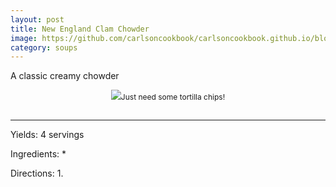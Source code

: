 ```yaml
---
layout: post
title: New England Clam Chowder
image: https://github.com/carlsoncookbook/carlsoncookbook.github.io/blob/master/images/new-england-clam-chowder.jpg?raw=true
category: soups
---
```


A classic creamy chowder

<p style="float:center; font-size: 9pt; text-align: center; width: 50%; margin-left: 25%; margin-bottom: 0.5em;"><img src="https://github.com/carlsonkellie/College-Cravings/blob/master/images/guacamole.jpg?raw=true">Just need some tortilla chips!<br><br></p>

<hr>


Yields: 4 servings

Ingredients:
* 

Directions:
1.